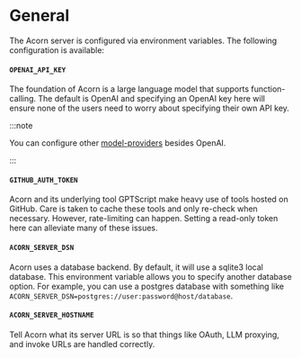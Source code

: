 # General

The Acorn server is configured via environment variables. The following configuration is available:

#### `OPENAI_API_KEY`

The foundation of Acorn is a large language model that supports function-calling. The default is OpenAI and specifying an OpenAI key here will ensure none of the users need to worry about specifying their own API key.

:::note

You can configure other [model-providers](02-model-providers.md) besides OpenAI.

:::

#### `GITHUB_AUTH_TOKEN` 

Acorn and its underlying tool GPTScript make heavy use of tools hosted on GitHub. Care is taken to cache these tools and only re-check when necessary. However, rate-limiting can happen. Setting a read-only token here can alleviate many of these issues.

#### `ACORN_SERVER_DSN`

Acorn uses a database backend. By default, it will use a sqlite3 local database. This environment variable allows you to specify another database option. For example, you can use a postgres database with something like `ACORN_SERVER_DSN=postgres://user:password@host/database`.

#### `ACORN_SERVER_HOSTNAME`

Tell Acorn what its server URL is so that things like OAuth, LLM proxying, and invoke URLs are handled correctly.
